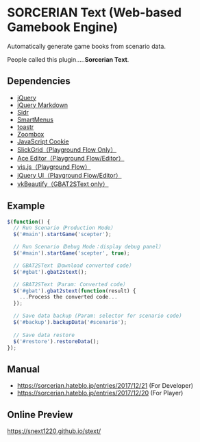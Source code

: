 # SORCERIAN Text (Web-based Gamebook Engine)

Automatically generate game books from scenario data.

People called this plugin.....**Sorcerian Text**.

## Dependencies

- [jQuery](https://jquery.com/)
- [jQuery Markdown](https://github.com/taknakamu/jquery-markdown)
- [Sidr](https://www.berriart.com/sidr/)
- [SmartMenus](https://www.smartmenus.org/)
- [toastr](https://github.com/CodeSeven/toastr)
- [Zoombox](http://grafikart.github.io/Zoombox/)
- [JavaScript Cookie](https://github.com/js-cookie/js-cookie)
- [SlickGrid（Playground Flow Only）](https://slickgrid.net/)
- [Ace Editor（Playground Flow/Editor）](https://ace.c9.io/)
- [vis.js（Playground Flow）](https://visjs.org/)
- [jQuery UI（Playground Flow/Editor）](https://jqueryui.com/)
- [vkBeautify（GBAT2SText only）](https://github.com/vkiryukhin/vkBeautify)

## Example

```javascript
$(function() {
  // Run Scenario（Production Mode）
  $('#main').startGame('scepter');

  // Run Scenario（Debug Mode：display debug panel）
  $('#main').startGame('scepter', true);

  // GBAT2SText（Download converted code）
  $('#gbat').gbat2stext();

  // GBAT2SText（Param: Converted code）
  $('#gbat').gbat2stext(function(result) {
    ...Process the converted code...
  });

  // Save data backup (Param: selector for scenario code)
  $('#backup').backupData('#scenario');
  
  // Save data restore
  $('#restore').restoreData();
});
```

## Manual

+ https://sorcerian.hateblo.jp/entries/2017/12/21 (For Developer)
+ https://sorcerian.hateblo.jp/entries/2017/12/20 (For Player)

## Online Preview

https://snext1220.github.io/stext/
